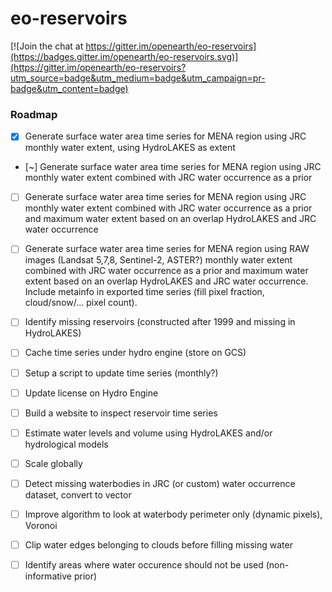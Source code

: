 # eo-reservoirs

[![Join the chat at https://gitter.im/openearth/eo-reservoirs](https://badges.gitter.im/openearth/eo-reservoirs.svg)](https://gitter.im/openearth/eo-reservoirs?utm_source=badge&utm_medium=badge&utm_campaign=pr-badge&utm_content=badge)

### Roadmap
- [x] Generate surface water area time series for MENA region using JRC monthly water extent, using HydroLAKES as extent
- [~] Generate surface water area time series for MENA region using JRC monthly water extent combined with JRC water occurrence as a prior
- [ ] Generate surface water area time series for MENA region using JRC monthly water extent combined with JRC water occurrence as a prior and maximum water extent based on an overlap HydroLAKES and JRC water occurrence
- [ ] Generate surface water area time series for MENA region using RAW images (Landsat 5,7,8, Sentinel-2, ASTER?) monthly water extent combined with JRC water occurrence as a prior and maximum water extent based on an overlap HydroLAKES and JRC water occurrence. Include metainfo in exported time series (fill pixel fraction, cloud/snow/... pixel count).
- [ ] Identify missing reservoirs (constructed after 1999 and missing in HydroLAKES) 
- [ ] Cache time series under hydro engine (store on GCS)
- [ ] Setup a script to update time series (monthly?)
- [ ] Update license on Hydro Engine


- [ ] Build a website to inspect reservoir time series
- [ ] Estimate water levels and volume using HydroLAKES and/or hydrological models
- [ ] Scale globally
- [ ] Detect missing waterbodies in JRC (or custom) water occurrence dataset, convert to vector
- [ ] Improve algorithm to look at waterbody perimeter only (dynamic pixels), Voronoi 
- [ ] Clip water edges belonging to clouds before filling missing water
- [ ] Identify areas where water occurence should not be used (non-informative prior)
